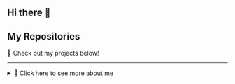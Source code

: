 ## Hi there 👋

## My Repositories  
📌 Check out my projects below!  

---

<details>
  <summary>📜 Click here to see more about me</summary>

  ## 💫 About Me:
  Hello! I'm **Rakeshkumar Shah**, a passionate Web Developer and designer with curiosity for creating engaging and immersive user experiences.  
  I'm proficient in backend development and have a strong interest in Full-Stack Web Development.  
  My latest project, **CM Placement Services**, is a **MERN project** showcasing job availability and placing manpower in different companies.  
  I'm excited to share my work and connect with fellow developers and Web Developer enthusiasts.  
  Let's collaborate and create something amazing! 🚀

  ## 🌐 Socials:
  [![Instagram](https://img.shields.io/badge/Instagram-%23E4405F.svg?logo=Instagram&logoColor=white)](https://instagram.com/__rakesh__shah__) 
  [![LinkedIn](https://img.shields.io/badge/LinkedIn-%230077B5.svg?logo=linkedin&logoColor=white)](https://www.linkedin.com/in/rakeshkumar-shah-1b48a1250/)  

  ## 💻 Tech Stack:
  ![HTML5](https://img.shields.io/badge/html5-%23E34F26.svg?style=for-the-badge&logo=html5&logoColor=white) 
  ![JavaScript](https://img.shields.io/badge/javascript-%23323330.svg?style=for-the-badge&logo=javascript&logoColor=%23F7DF1E) 
  ![Python](https://img.shields.io/badge/python-3670A0?style=for-the-badge&logo=python&logoColor=ffdd54)  
  ![MySQL](https://img.shields.io/badge/mysql-4479A1.svg?style=for-the-badge&logo=mysql&logoColor=white) 
  ![Django](https://img.shields.io/badge/django-%23092E20.svg?style=for-the-badge&logo=django&logoColor=white) 
  ![Node.js](https://img.shields.io/badge/node.js-%231572B6.svg?style=for-the-badge&logo=node.js&logoColor=white)  
  ![MongoDB](https://img.shields.io/badge/MongoDB-%234ea94b.svg?style=for-the-badge&logo=mongodb&logoColor=white) 
  ![Postgres](https://img.shields.io/badge/postgres-%23316192.svg?style=for-the-badge&logo=postgresql&logoColor=white)  
  ![Bootstrap](https://img.shields.io/badge/bootstrap-%238511FA.svg?style=for-the-badge&logo=bootstrap&logoColor=white)  

  ## 📊 GitHub Stats:
  ![](https://github-readme-stats.vercel.app/api?username=rakeshshah18&theme=dark&hide_border=false&include_all_commits=false&count_private=false)  
  ![](https://github-readme-streak-stats.herokuapp.com/?user=rakeshshah18&theme=dark&hide_border=false)  
  ![](https://github-readme-stats.vercel.app/api/top-langs/?username=rakeshshah18&theme=dark&hide_border=false&include_all_commits=false&count_private=false&layout=compact)  

  ## 🏆 GitHub Trophies
  ![](https://github-profile-trophy.vercel.app/?username=rakeshshah18&theme=radical&no-frame=false&no-bg=false&margin-w=4)  

  ### ✍️ Random Dev Quote
  ![](https://quotes-github-readme.vercel.app/api?type=horizontal&theme=radical)  

  ### 🔝 Top Contributed Repo
  ![](https://github-contributor-stats.vercel.app/api?username=rakeshshah18&limit=5&theme=dark&combine_all_yearly_contributions=true)  

  ---
  [![](https://visitcount.itsvg.in/api?id=rakeshshah18&icon=0&color=0)](https://visitcount.itsvg.in)  

</details>
